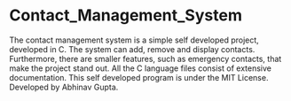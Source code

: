 # Contact_Management_System
The contact management system is a simple self developed project, developed in C. The system can add, remove and display contacts. Furthermore, there are smaller features, such as emergency contacts, that make the project stand out.
All the C language files consist of extensive documentation.
This self developed program is under the MIT License.
Developed by Abhinav Gupta.
